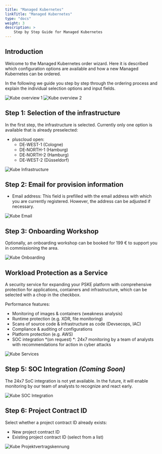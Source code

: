 ```yaml
---
title: "Managed Kubernetes"
linkTitle: "Managed Kubernetes"
type: "docs"
weight: 3
description: >
    Step by Step Guide for Managed Kubernetes
---
```


## Introduction

Welcome to the Managed Kubernetes order wizard. Here it is described which configuration options are available and how a new Managed Kubernetes can be ordered.

In the following we guide you step by step through the ordering process and explain the individual selection options and input fields.

![Kube overview 1](../img/managed-kube-overview1.png)
![Kube overview 2](../img/managed-kube-overview2.png)

## Step 1: Selection of the infrastructure

In the first step, the infrastructure is selected.
Currently only one option is available that is already preselected:

- pluscloud open:
  - DE‑WEST-1 (Cologne)
  - DE‑NORTH-1 (Hamburg)
  - DE‑NORTH-2 (Hamburg)
  - DE‑WEST-2 (Düsseldorf)

![Kube Infrastructure](../img/managed-kube-infrastructure.png)

## Step 2: Email for provision information

- Email address:
    This field is prefilled with the email address with which you are currently registered.
    However, the address can be adjusted if necessary.

![Kube Email](../img/managed-kube-mail.png)

## Step 3: Onboarding Workshop

Optionally, an onboarding workshop can be booked for 199 € to support you in commissioning the area.

![Kube Onboarding](../img/managed-kube-onboaring.png)

## Workload Protection as a Service

A security service for expanding your PSKE platform with comprehensive protection for applications, containers and infrastructure, which can be selected with a chop in the checkbox.

Performance features:

- Monitoring of images & containers (weakness analysis)
- Runtime protection (e.g. XDR, file monitoring)
- Scans of source code & infrastructure as code (Devsecops, IAC)
- Compliance & auditing of configurations
- Platform protection (e.g. AWS)
- SOC integration *(on request) *: 24x7 monitoring by a team of analysts with recommendations for action in cyber attacks

![Kube Services](../img/managed-kube-services.png)

## Step 5: SOC Integration *(Coming Soon)*

The 24x7 SoC integration is not yet available.
In the future, it will enable monitoring by our team of analysts to recognize and react early.

![Kube SOC Integration](../img/managed-kube-soc.png)

## Step 6: Project Contract ID

Select whether a project contract ID already exists:

- New project contract ID
- Existing project contract ID (select from a list)

![Kube Projektvertragskennung](../img/managed-kube-existing-project.png)
